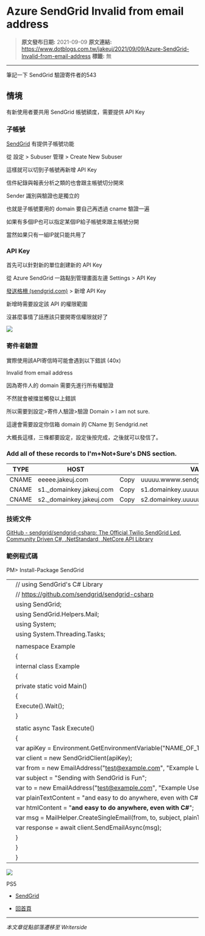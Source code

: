 # Azure SendGrid Invalid from email address

> **原文發布日期:** 2021-09-09
> **原文連結:** https://www.dotblogs.com.tw/jakeuj/2021/09/09/Azure-SendGrid-Invalid-from-email-address
> **標籤:** 無

---

筆記一下 SendGrid 驗證寄件者的543

## 情境

有新使用者要共用 SendGrid 帳號額度，需要提供 API Key

### 子帳號

[SendGrid](https://app.sendgrid.com/settings/subusers) 有提供子帳號功能

從 設定 > Subuser 管理 > Create New Subuser

這樣就可以切到子帳號再新增 API Key

信件紀錄與報表分析之類的也會跟主帳號切分開來

Sender 識別與驗證也是獨立的

也就是子帳號要用的 domain 要自己再透過 cname 驗證一遍

如果有多個IP也可以指定某個IP給子帳號來跟主帳號分開

當然如果只有一組IP就只能共用了

### API Key

首先可以針對新的單位創建新的 API Key

從 Azure SendGrid 一路點到管理畫面左邊 Settings > API Key

[發送格柵 (sendgrid.com)](https://app.sendgrid.com/settings/api_keys) > 新增 API Key

新增時需要設定該 API 的權限範圍

沒甚麼事情了話應該只要開寄信權限就好了

![](https://dotblogsfile.blob.core.windows.net/user/jakeuj/6e3eb724-eff4-49d7-a070-25d7f96da48c/1631168718.png)

### 寄件者驗證

實際使用該API寄信時可能會遇到以下錯誤 (40x)

Invalid from email address

因為寄件人的 domain 需要先進行所有權驗證

不然就會被擋並觸發以上錯誤

所以需要到設定>寄件人驗證>驗證 Domain > I am not sure.

這邊會需要設定你信箱 domain 的 CName 到 Sendgrid.net

大概長這樣，三條都要設定，設定後按完成，之後就可以發信了。

### Add all of these records to I'm+Not+Sure's DNS section.

| TYPE | HOST |  | VALUE |  |
| --- | --- | --- | --- | --- |
| CNAME | eeeee.jakeuj.com | Copy | uuuuu.wwww.sendgrid.net | Copy |
| CNAME | s1.\_domainkey.jakeuj.com | Copy | s1.domainkey.uuuuu.wwww.sendgrid.net | Copy |
| CNAME | s2.\_domainkey.jakeuj.com | Copy | s2.domainkey.uuuuu.wwww.sendgrid.net | Copy |

### 技術文件

[GitHub - sendgrid/sendgrid-csharp: The Official Twilio SendGrid Led, Community Driven C#, .NetStandard, .NetCore API Library](https://github.com/sendgrid/sendgrid-csharp)

### 範例程式碼

PM> Install-Package SendGrid

|  |  |
| --- | --- |
|  | // using SendGrid's C# Library |
|  | // <https://github.com/sendgrid/sendgrid-csharp> |
|  | using SendGrid; |
|  | using SendGrid.Helpers.Mail; |
|  | using System; |
|  | using System.Threading.Tasks; |
|  |  |
|  | namespace Example |
|  | { |
|  | internal class Example |
|  | { |
|  | private static void Main() |
|  | { |
|  | Execute().Wait(); |
|  | } |
|  |  |
|  | static async Task Execute() |
|  | { |
|  | var apiKey = Environment.GetEnvironmentVariable("NAME\_OF\_THE\_ENVIRONMENT\_VARIABLE\_FOR\_YOUR\_SENDGRID\_KEY"); |
|  | var client = new SendGridClient(apiKey); |
|  | var from = new EmailAddress("[test@example.com](mailto:test@example.com)", "Example User"); |
|  | var subject = "Sending with SendGrid is Fun"; |
|  | var to = new EmailAddress("[test@example.com](mailto:test@example.com)", "Example User"); |
|  | var plainTextContent = "and easy to do anywhere, even with C#"; |
|  | var htmlContent = "<strong>and easy to do anywhere, even with C#</strong>"; |
|  | var msg = MailHelper.CreateSingleEmail(from, to, subject, plainTextContent, htmlContent); |
|  | var response = await client.SendEmailAsync(msg); |
|  | } |
|  | } |
|  | } |

![](https://card.psnprofiles.com/1/jakeuj.png)

PS5

* [SendGrid](/jakeuj/Tags?qq=SendGrid)

* [回首頁](/jakeuj)

---

*本文章從點部落遷移至 Writerside*

